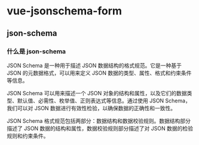 # vue-jsonschema-form

## json-schema

### 什么是 json-schema

JSON Schema 是一种用于描述 JSON 数据结构的格式规范。它是一种基于 JSON 的元数据格式，可以用来定义 JSON 数据的类型、属性、格式和约束条件等信息。

JSON Schema 可以用来描述一个 JSON 对象的结构和属性，以及它们的数据类型、默认值、必需性、枚举值、正则表达式等信息。通过使用 JSON Schema，我们可以对 JSON 数据进行有效性检验，以确保数据的正确性和一致性。

JSON Schema 格式规范包括两部分：数据结构和数据校验规则。数据结构部分描述了 JSON 数据的结构和属性，数据校验规则部分描述了对 JSON 数据的检验规则和约束条件。
